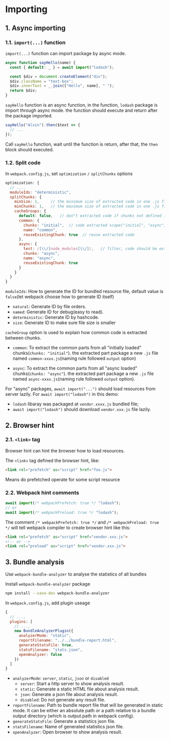 # Importing

## 1. Async importing

### 1.1. `import(...)` function

`import(...)` function can import package by async mode.

```javascript
async function sayHello(name) {
  const { default: _ } = await import("lodash");

  const $div = document.createElement("div");
  $div.className = "text-box";
  $div.innerText = _.join(["Hello", name], " ");
  return $div;
}
```

`sayHello` function is an async function, in the function, `lodash` package is import through async mode. the function should execute and return after the package imported.

```javascript
sayHello("Alvin").then($text => {
  // ...
});
```

Call `sayHello` function, wait until the function is return, after that, the `then` block should executed.

### 1.2. Split code

In `webpack.config.js`, set `optimization` `/` `splitChunks` options

```javascript
optimization: {
  // ...,
  moduleIds: "deterministic",
  splitChunks: {
    minSize: 1,     // the minimum size of extracted code in one .js file
    minChunks: 1,   // the maximum size of extracted code in one .js file
    cacheGroups: {
      default: false,   // don"t extracted code if chunks not defined in "cacheGroups"
      common: {
        chunks: "initial",  // code extracted scope("initial", "async", "all")
        name: "common",
        reuseExistingChunk: true  // reuse extracted code
      },
      async: {
        test: /[\\/]node_modules[\\/]/,   // filter, code should be extracted from "node_modules" folder
        chunks: "async",
        name: "async",
        reuseExistingChunk: true
      }
    }
  }
}
```

`moduleIds`: How to generate the ID for bundled resource file, default value is `false`(let webpack choose how to generate ID itself)

- `natural`: Generate ID by file orders.
- `named`: Generate ID for debug(easy to read).
- `deterministic`: Generate ID by hashcode.
- `size`: Generate ID to make sure file size is smaller

`cacheGroup` option is used to explain how common code is extracted between chunks.

- `common`: To extract the common parts from all "initially loaded" chunks(`chunks: "initial"`). the extracted part package a new `.js` file named `common-xxxx.js`(naming rule followed `output` option)

- `async`: To extract the common parts from all "async loaded" chunks(`chunks: "async"`). the extracted part package a new `.js` file named `async-xxxx.js`(naming rule followed `output` option).

For "async" packages, `await import("...")` should load resources from server lazily. For `await import("lodash")` in this demo:

- `lodash` libaray was packaged at `vendor.xxxx.js` bundled file;
- `await import("lodash")` should download `vendor.xxx.js` file lazily.

## 2. Browser hint

### 2.1. `<link>` tag

Browser hint can hint the browser how to load resources.

The `<link>` tag defined the browser hint, like:

```html
<link rel="prefetch" as="script" href="foo.js">
```

Means do prefetched operate for some script resource

### 2.2. Webpack hint comments

```javascript
await import(/* webpackPrefetch: true */ "lodash");
// or
await import(/* webpackPreload: true */ "lodash");
```

The comment `/* webpackPrefetch: true */` and `/* webpackPreload: true */` will tell webpack compiler to create browser hint like this:

```html
<link rel="prefetch" as="script" href="vendor.xxx.js">
<!-- or -->
<link rel="preload" as="script" href="vendor.xxx.js">
```

## 3. Bundle analysis

Use `webpack-bundle-analyzer` to analyse the statistics of all bundles

Install `webpack-bundle-analyzer` package

```bash
npm install --save-dev webpack-bundle-analyzer
```

In `webpack.config.js`, add plugin useage

```javascript
{
  // ...,
  plugins: [
    // ...,
    new BundleAnalyzerPlugin({
      analyzerMode: "static",
      reportFilename: "../../bundle-report.html",
      generateStatsFile: true,
      statsFilename: "stats.json",
      openAnalyzer: false
    })
  ]
}
```

- `analyzerMode`: `server`, `static`, `json` or `disabled`
  - `server`: Start a http server to show analysis result.
  - `static`: Generate a static HTML file about analysis result.
  - `json`: Generate a json file about analysis result.
  - `disabled`: Do not generate any result file.
- `reportFilename`: Path to bundle report file that will be generated in static mode. It can be either an absolute path or a path relative to a bundle output directory (which is output.path in webpack config).
- `generateStatsFile`: Generate a statistics json file.
- `statsFilename`: Name of generated statistics json file.
- `openAnalyzer`: Open browser to show analysis result.
